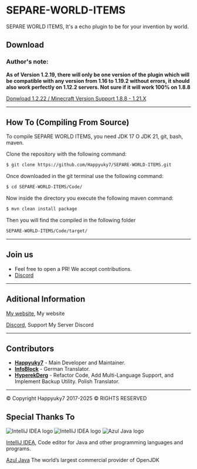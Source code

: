 # SEPARE-WORLD-ITEMS
SEPARE WORLD ITEMS,  It's a echo plugin to be for your invention by world.

## Download

### Author's note:
**As of Version 1.2.19, there will only be one version of the plugin which will be compatible with any version from 1.16 to 1.19.2 without errors, it should also work perfectly on 1.12.2 servers. Not sure if it will work 100% on 1.8.8**

[Donwload 1.2.22 / Minecraft Version Support 1.8.8 - 1.21.X ](https://github.com/Happyuky7/SEPARE-WORLD-ITEMS/blob/master/SepareWorldItems-Downloads/Updates/SepareWorldItems-1.2.22.jar)
 

---

## How To (Compiling From Source)

To compile SEPARE WORLD ITEMS, you need JDK 17 O JDK 21, git, bash, maven.

Clone the repository with the following command:
```bash
$ git clone https://github.com/Happyuky7/SEPARE-WORLD-ITEMS.git
```

Once downloaded in the git terminal use the following command:

```bash
$ cd SEPARE-WORLD-ITEMS/Code/
```

Now inside the directory you execute the following maven command:

```bash
$ mvn clean install package
```

Then you will find the compiled in the following folder

```bash
SEPARE-WORLD-ITEMS/Code/target/
```


---

## Join us

* Feel free to open a PR! We accept contributions.
* [Discord](https://discord.gg/3EebYUyeUX)

---

## Aditional Information

[My website](https://happy7.xyz), My website

[Discord](https://discord.gg/3EebYUyeUX), Support My Server Discord

---

## Contributors

- [**Happyuky7**](https://github.com/Happyuky7) - Main Developer and Maintainer.
- [**InfoBlock**](https://github.com/InfoBlock) - German Translator.
- [**HyperekDerg**](https://github.com/HyperekDerg) - Refactor Code, Add Multi-Language Support, and Implement Backup Utility. Polish Translator.


---

© Copyright Happyuky7 2017-2025 ©
RIGHTS RESERVED

## Special Thanks To

![IntelliJ IDEA logo](https://resources.jetbrains.com/storage/products/company/brand/logos/IntelliJ_IDEA_icon.png?size=100px)
![IntelliJ IDEA logo](https://resources.jetbrains.com/storage/products/company/brand/logos/IntelliJ_IDEA.png)
![Azul Java logo](https://www.azul.com/wp-content/themes/azul/dist/img/logo.svg)

[IntelliJ IDEA](https://www.jetbrains.com/idea/), Code editor for Java and other programming languages and programs.

[Azul Java](https://www.azul.com/) The world’s largest commercial provider of OpenJDK
